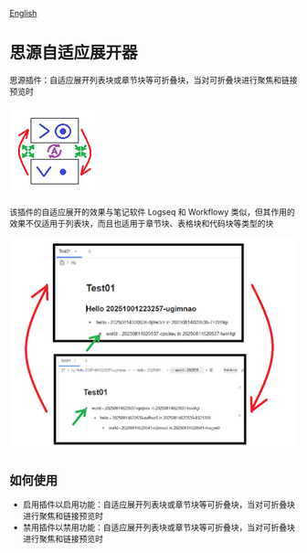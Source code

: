 [English](https://github.com/abc202306/siyuan-adaptive-expander/blob/main/README.md)

# 思源自适应展开器

思源插件：自适应展开列表块或章节块等可折叠块，当对可折叠块进行聚焦和链接预览时

![](icon.png)

该插件的自适应展开的效果与笔记软件 Logseq 和 Workflowy 类似，但其作用的效果不仅适用于列表块，而且也适用于章节块、表格块和代码块等类型的块

![](preview.png)

## 如何使用

- 启用插件以启用功能：自适应展开列表块或章节块等可折叠块，当对可折叠块进行聚焦和链接预览时
- 禁用插件以禁用功能：自适应展开列表块或章节块等可折叠块，当对可折叠块进行聚焦和链接预览时
